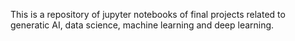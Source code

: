 This is a repository of jupyter notebooks of final projects related to generatic AI, data science, machine learning and deep learning.
